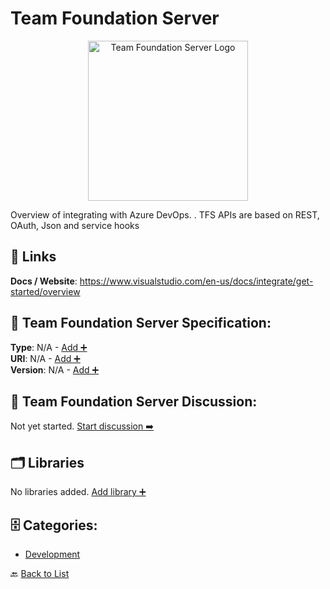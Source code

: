 # Team Foundation Server
<p align="center">
    <img width="256" src="https://raw.githubusercontent.com/apis-list/apis-list/main/apis/team-foundation-server/logo_256x256.png" alt="Team Foundation Server Logo"/>
</p>
Overview of integrating with Azure DevOps. . TFS APIs are based on REST, OAuth, Json and service hooks

##  🔗 Links
**Docs / Website**: https://www.visualstudio.com/en-us/docs/integrate/get-started/overview

## 🧬 Team Foundation Server Specification:
**Type**: N/A - [Add ➕](https://github.com/apis-list/apis-list/edit/main/apis/team-foundation-server/team-foundation-server.yaml)  
**URI**: N/A - [Add ➕](https://github.com/apis-list/apis-list/edit/main/apis/team-foundation-server/team-foundation-server.yaml)  
**Version**: N/A - [Add ➕](https://github.com/apis-list/apis-list/edit/main/apis/team-foundation-server/team-foundation-server.yaml)

## 💬 Team Foundation Server Discussion:
Not yet started. [Start discussion ➡️](https://github.com/apis-list/apis-list/discussions/new)

## 🗂️ Libraries

No libraries added. [Add library ➕](https://github.com/apis-list/apis-list/edit/main/apis/team-foundation-server/team-foundation-server.yaml)    


## 🗄️ Categories:
- [Development](https://github.com/apis-list/apis-list#development-)

🔙  [Back to List](https://github.com/apis-list/apis-list)
